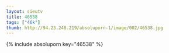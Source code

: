 ```yaml
--- 
layout: sieutv
title: 46538
tags: ["46k"]
thumb: http://94.23.248.219/absoluporn-1/image/002/46538.jpg
---
```

{% include absoluporn key="46538" %} 
